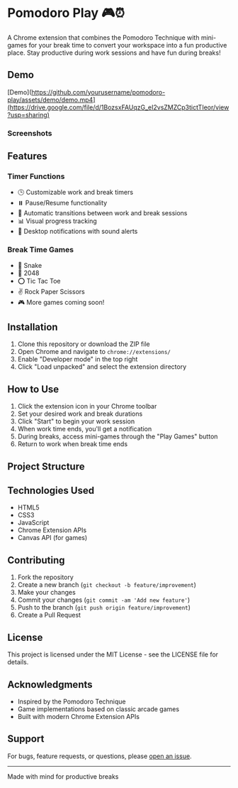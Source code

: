 # Pomodoro Play 🎮⏰

A Chrome extension that combines the Pomodoro Technique with mini-games for your break time to convert your workspace into a fun productive place. Stay productive during work sessions and have fun during breaks!

## Demo

[Demo](https://github.com/yourusername/pomodoro-play/assets/demo/demo.mp4](https://drive.google.com/file/d/1BozsxFAUqzG_eI2vsZMZCp3tictTIeor/view?usp=sharing)

### Screenshots

## Features

### Timer Functions
- 🕒 Customizable work and break timers
- ⏸️ Pause/Resume functionality
- 🔄 Automatic transitions between work and break sessions
- 📊 Visual progress tracking
- 🔔 Desktop notifications with sound alerts

### Break Time Games
- 🐍 Snake
- 🎲 2048
- ⭕ Tic Tac Toe
- ✌️ Rock Paper Scissors
- 🎮 More games coming soon!

## Installation

1. Clone this repository or download the ZIP file
2. Open Chrome and navigate to `chrome://extensions/`
3. Enable "Developer mode" in the top right
4. Click "Load unpacked" and select the extension directory

## How to Use

1. Click the extension icon in your Chrome toolbar
2. Set your desired work and break durations
3. Click "Start" to begin your work session
4. When work time ends, you'll get a notification
5. During breaks, access mini-games through the "Play Games" button
6. Return to work when break time ends

## Project Structure

## Technologies Used

- HTML5
- CSS3
- JavaScript
- Chrome Extension APIs
- Canvas API (for games)

## Contributing

1. Fork the repository
2. Create a new branch (`git checkout -b feature/improvement`)
3. Make your changes
4. Commit your changes (`git commit -am 'Add new feature'`)
5. Push to the branch (`git push origin feature/improvement`)
6. Create a Pull Request

## License

This project is licensed under the MIT License - see the LICENSE file for details.

## Acknowledgments

- Inspired by the Pomodoro Technique
- Game implementations based on classic arcade games
- Built with modern Chrome Extension APIs

## Support

For bugs, feature requests, or questions, please [open an issue](https://github.com/yourusername/pomodoro-play/issues).

---

Made with mind for productive breaks
